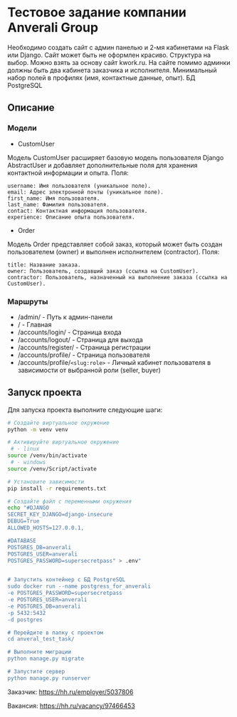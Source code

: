 #  Тестовое задание компании Anverali Group
Необходимо создать сайт с админ панелью и 2-мя кабинетами на Flask или Django. Сайт может быть не оформлен красиво. Структура на выбор. Можно взять за основу сайт kwork.ru. На сайте помимо админки должны быть два кабинета заказчика и исполнителя. Минимальный набор полей в профилях (имя, контактные данные, опыт). БД PostgreSQL

## Описание

### Модели

- CustomUser 

Модель CustomUser расширяет базовую модель пользователя Django AbstractUser и добавляет дополнительные поля для хранения контактной информации и опыта.
Поля:

    username: Имя пользователя (уникальное поле).
    email: Адрес электронной почты (уникальное поле).
    first_name: Имя пользователя.
    last_name: Фамилия пользователя.
    contact: Контактная информация пользователя.
    experience: Описание опыта пользователя.

- Order

Модель Order представляет собой заказ, который может быть создан пользователем (owner) и выполнен исполнителем (contractor).
Поля:

    title: Название заказа.
    owner: Пользователь, создавший заказ (ссылка на CustomUser).
    contractor: Пользователь, назначенный на выполнение заказа (ссылка на CustomUser).

### Маршруты

- /admin/ - Путь к админ-панели
- / - Главная 
- /accounts/login/ - Страница входа
- /accounts/logout/ - Страница для выхода
- /accounts/register/ - Страница регистрации
- /accounts/profile/ - Страница пользователя
- /accounts/profile/`<slug:role>` - Личный кабинет пользователя в зависимости от выбранной роли (seller, buyer)

## Запуск проекта

Для запуска проекта выполните следующие шаги:

```bash
# Создайте виртуальное окружение
python -m venv venv

# Активируйте виртуальное окружение
 # - linux
source /venv/bin/activate 
 # - windows
source /venv/Script/activate

# Установите зависимости
pip install -r requirements.txt

# Создайте файл с переменными окружения
echo "#DJANGO
SECRET_KEY_DJANGO=django-insecure
DEBUG=True
ALLOWED_HOSTS=127.0.0.1,

#DATABASE
POSTGRES_DB=anverali
POSTGRES_USER=anverali
POSTGRES_PASSWORD=supersecretpass" > .env"


# Запустить контейнер с БД PostgreSQL
sudo docker run --name postgress_for_anverali 
-e POSTGRES_PASSWORD=supersecretpass 
-e POSTGRES_USER=anverali 
-e POSTGRES_DB=anverali 
-p 5432:5432 
-d postgres

# Перейдите в папку с проектом
cd anveral_test_task/

# Выполните миграции
python manage.py migrate

# Запустите сервер
python manage.py runserver
```



Заказчик: https://hh.ru/employer/5037806

Вакансия: https://hh.ru/vacancy/97466453